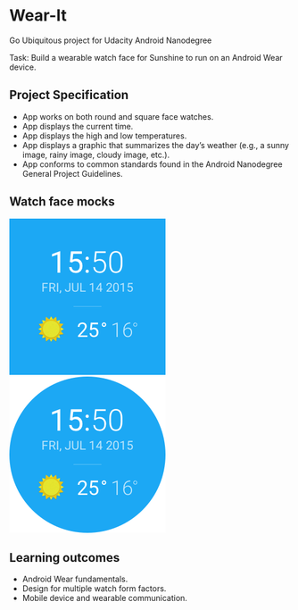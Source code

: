 # Wear-It
Go Ubiquitous project for Udacity Android Nanodegree

Task: Build a wearable watch face for Sunshine to run on an Android Wear device.

## Project Specification

* App works on both round and square face watches.
* App displays the current time.
* App displays the high and low temperatures.
* App displays a graphic that summarizes the day’s weather (e.g., a sunny image, rainy image, cloudy image, etc.).
* App conforms to common standards found in the Android Nanodegree General Project Guidelines.

## Watch face mocks
<img src=https://github.com/GurpreetSK95/Wear-It/blob/master/screenshots/square_face.png/>
<img src=https://github.com/GurpreetSK95/Wear-It/blob/master/screenshots/round_face.png/>

## Learning outcomes
* Android Wear fundamentals.
* Design for multiple watch form factors.
* Mobile device and wearable communication.
